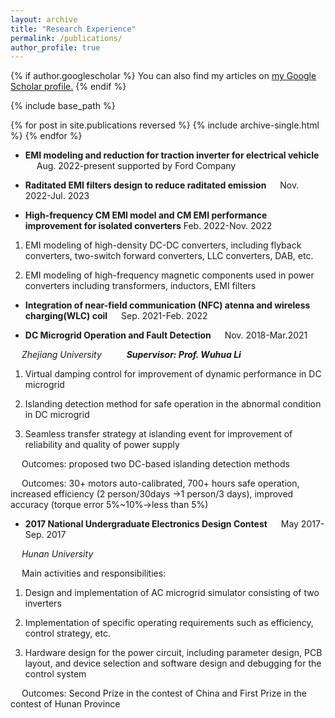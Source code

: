 ```yaml
---
layout: archive
title: "Research Experience"
permalink: /publications/
author_profile: true
---
```


{% if author.googlescholar %}
  You can also find my articles on <u><a href="{{https://scholar.google.com/citations?hl=en&tzom=300&user=j0mw7EAAAAAJ}}">my Google Scholar profile</a>.</u>
{% endif %}

{% include base_path %}

{% for post in site.publications reversed %}
  {% include archive-single.html %}
{% endfor %}

*  **EMI modeling and reduction for traction inverter for electrical vehicle**  &emsp;      Aug. 2022-present supported by Ford Company
  
  
*  **Raditated EMI filters design to reduce raditated emission**  &emsp;      Nov. 2022-Jul. 2023
  
*  **High-frequency CM EMI model and CM EMI performance improvement for isolated converters**   Feb. 2022-Nov. 2022
  
1)	EMI modeling of high-density DC-DC converters, including flyback converters, two-switch forward converters, LLC converters, DAB, etc.

2)	EMI modeling of high-frequency magnetic components used in power converters including transformers, inductors, EMI filters

   
*  **Integration of near-field communication (NFC) atenna and wireless charging(WLC) coil**  &emsp;      Sep. 2021-Feb. 2022


*  **DC Microgrid Operation and Fault Detection**        &emsp;                     Nov. 2018-Mar.2021

 &emsp; _Zhejiang University_              &emsp;     &emsp;                      **_Supervisor: Prof. Wuhua Li_**

1)	Virtual damping control for improvement of dynamic performance in DC microgrid

2)	Islanding detection method for safe operation in the abnormal condition in DC microgrid

3)	Seamless transfer strategy at islanding event for improvement of reliability and quality of power supply

   &emsp; Outcomes: proposed two DC-based islanding detection methods


   &emsp; Outcomes: 30+ motors auto-calibrated, 700+ hours safe operation, increased efficiency (2 person/30days →1 person/3 days), improved accuracy (torque error 5%~10%→less than 5%)
*  **2017 National Undergraduate Electronics Design Contest**       &emsp;                   May 2017-Sep. 2017
   
  &emsp; _Hunan University_              &emsp;                          
   
 &emsp; Main activities and responsibilities:
 
1)	Design and implementation of AC microgrid simulator consisting of two inverters

2)	Implementation of specific operating requirements such as efficiency, control strategy, etc.

3)	Hardware design for the power circuit, including parameter design, PCB layout, and device selection and software design and debugging for the control system

   &emsp; Outcomes: Second Prize in the contest of China and First Prize in the contest of Hunan Province

